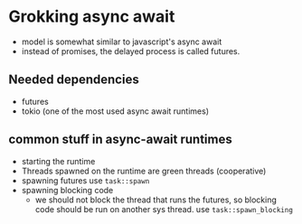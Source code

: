 # Grokking async await

- model is somewhat similar to javascript's async await
- instead of promises, the delayed process is called futures.

## Needed dependencies

- futures
- tokio (one of the most used async await runtimes)

## common stuff in async-await runtimes
- starting the runtime
- Threads spawned on the runtime are green threads (cooperative)
- spawning futures
    use `task::spawn`
- spawning blocking code
    - we should not block the thread that runs the futures, so blocking code
    should be run on another sys thread.
    use `task::spawn_blocking`
    